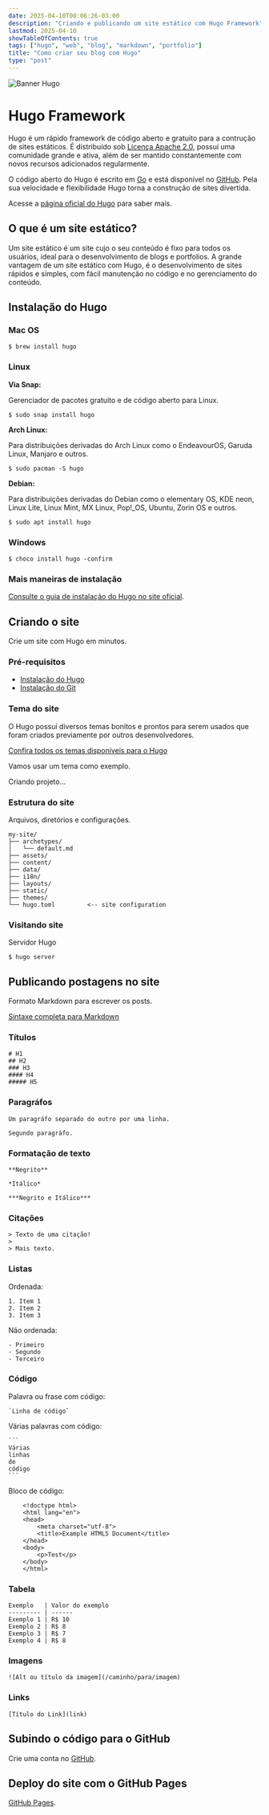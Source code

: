 ```yaml
---
date: 2025-04-10T00:06:26-03:00
description: "Criando e publicando um site estático com Hugo Framework"
lastmod: 2025-04-10
showTableOfContents: true
tags: ["hugo", "web", "blog", "markdown", "portfolio"]
title: "Como criar seu blog com Hugo"
type: "post"
---
```


![Banner Hugo](https://gohugo.io/images/hugo-logo-wide.svg)

# Hugo Framework

Hugo é um rápido framework de código aberto e gratuito para a contrução de sites estáticos.  É distribuído sob [Licença Apache 2.0](https://en.wikipedia.org/wiki/Apache_License), possuí uma comunidade grande e ativa, além de ser mantido constantemente com novos recursos adicionados regularmente. 

O código aberto do Hugo é escrito em [Go](https://go.dev/) e está disponível no [GitHub](https://github.com/gohugoio/hugo). Pela sua velocidade e flexibilidade Hugo torna a construção de sites divertida.

Acesse a [página oficial do Hugo](https://gohugo.io/) para saber mais.

## O que é um site estático?

Um site estático é um site cujo o seu conteúdo é fixo para todos os usuários, ideal para o desenvolvimento de blogs e portfolios. A grande vantagem de um site estático com Hugo, é o desenvolvimento de sites rápidos e simples, com fácil manutenção no código e no gerenciamento do conteúdo. 

## Instalação do Hugo

### Mac OS

    $ brew install hugo

### Linux

**Via Snap:**

Gerenciador de pacotes gratuito e de código aberto para Linux.

    $ sudo snap install hugo 

**Arch Linux:**

Para distribuições derivadas do Arch Linux como o EndeavourOS, Garuda Linux, Manjaro e outros.

    $ sudo pacman -S hugo

**Debian:**

Para distribuições derivadas do Debian como o elementary OS, KDE neon, Linux Lite, Linux Mint, MX Linux, Pop!_OS, Ubuntu, Zorin OS e outros.

    $ sudo apt install hugo

### Windows

    $ choco install hugo -confirm 

### Mais maneiras de instalação

[Consulte o guia de instalação do Hugo no site oficial](https://gohugo.io/installation/).

## Criando o site

Crie um site com Hugo em minutos.

### Pré-requisitos

- [Instalação do Hugo](#instalação-do-hugo)
- [Instalação do Git](https://git-scm.com/book/en/v2/Getting-Started-Installing-Git)

### Tema do site

O Hugo possuí diversos temas bonitos e prontos para serem usados que foram criados previamente por outros desenvolvedores.

[Confira todos os temas disponíveis para o Hugo](https://themes.gohugo.io/)

Vamos usar um tema como exemplo.

Criando projeto...

### Estrutura do site 

Arquivos, diretórios e configurações.

    my-site/
    ├── archetypes/
    │   └── default.md
    ├── assets/
    ├── content/
    ├── data/
    ├── i18n/
    ├── layouts/
    ├── static/
    ├── themes/
    └── hugo.toml         <-- site configuration

### Visitando site

Servidor Hugo

    $ hugo server

## Publicando postagens no site

Formato Markdown para escrever os posts.

[Sintaxe completa para Markdown](https://www.markdownguide.org/basic-syntax/)

### Títulos

    # H1
    ## H2
    ### H3
    #### H4
    ##### H5 

### Paragráfos

    Um paragráfo separado do outro por uma linha.

    Segundo paragráfo.

### Formatação de texto

    **Negrito**
    
    *Itálico* 

    ***Negrito e Itálico***

### Citações

    > Texto de uma citação!
    > 
    > Mais texto.

### Listas

Ordenada:

    1. Item 1
    2. Item 2
    3. Item 3

Não ordenada:

    - Primeiro
    - Segundo
    - Terceiro

### Código

Palavra ou frase com código:

    `Linha de código`

Várias palavras com código:

    ```
    Várias 
    linhas 
    de 
    código
    ```

Bloco de código:

        <!doctype html>
        <html lang="en">
        <head>
            <meta charset="utf-8">
            <title>Example HTML5 Document</title>
        </head>
        <body>
            <p>Test</p>
        </body>
        </html>

### Tabela

    Exemplo   | Valor do exemplo
    --------- | ------
    Exemplo 1 | R$ 10
    Exemplo 2 | R$ 8
    Exemplo 3 | R$ 7
    Exemplo 4 | R$ 8

### Imagens

    ![Alt ou título da imagem](/caminho/para/imagem)

### Links

    [Título do Link](link)

## Subindo o código para o GitHub

Crie uma conta no [GitHub](https://github.com/).

## Deploy do site com o GitHub Pages

[GitHub Pages](https://pages.github.com/).
